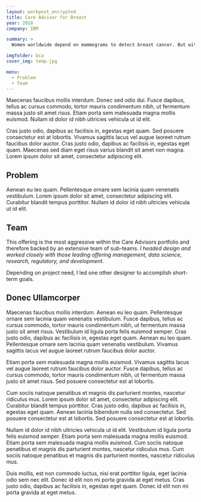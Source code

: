 ```yaml
---
layout: workpost_encrypted
title: Care Advisor for Breast
year: 2018
company: IBM

summary: >
  Women worldwide depend on mammograms to detect breast cancer. But with an alarming shortage of radiologists to read them, we use AI to step in.

imgfolder: bca
cover_img: temp.jpg

menu:
  - Problem
  - Team
---
```


Maecenas faucibus mollis interdum. Donec sed odio dui. Fusce dapibus, tellus ac cursus commodo, tortor mauris condimentum nibh, ut fermentum massa justo sit amet risus. Etiam porta sem malesuada magna mollis euismod. Nullam id dolor id nibh ultricies vehicula ut id elit.

Cras justo odio, dapibus ac facilisis in, egestas eget quam. Sed posuere consectetur est at lobortis. Vivamus sagittis lacus vel augue laoreet rutrum faucibus dolor auctor. Cras justo odio, dapibus ac facilisis in, egestas eget quam. Maecenas sed diam eget risus varius blandit sit amet non magna. Lorem ipsum dolor sit amet, consectetur adipiscing elit.

## Problem

Aenean eu leo quam. Pellentesque ornare sem lacinia quam venenatis vestibulum. Lorem ipsum dolor sit amet, consectetur adipiscing elit. Curabitur blandit tempus porttitor. Nullam id dolor id nibh ultricies vehicula ut id elit.

## Team

This offering is the most aggressive within the Care Advisors portfolio and therefore backed by an extensive team of sub-teams. *I headed design and worked closely with those leading offering management, data science, research, regulatory, and development.*

Depending on project need, I led one other designer to accomplish short-term goals.

## Donec Ullamcorper

Maecenas faucibus mollis interdum. Aenean eu leo quam. Pellentesque ornare sem lacinia quam venenatis vestibulum. Fusce dapibus, tellus ac cursus commodo, tortor mauris condimentum nibh, ut fermentum massa justo sit amet risus. Vestibulum id ligula porta felis euismod semper. Cras justo odio, dapibus ac facilisis in, egestas eget quam. Aenean eu leo quam. Pellentesque ornare sem lacinia quam venenatis vestibulum. Vivamus sagittis lacus vel augue laoreet rutrum faucibus dolor auctor.

Etiam porta sem malesuada magna mollis euismod. Vivamus sagittis lacus vel augue laoreet rutrum faucibus dolor auctor. Fusce dapibus, tellus ac cursus commodo, tortor mauris condimentum nibh, ut fermentum massa justo sit amet risus. Sed posuere consectetur est at lobortis.

Cum sociis natoque penatibus et magnis dis parturient montes, nascetur ridiculus mus. Lorem ipsum dolor sit amet, consectetur adipiscing elit. Curabitur blandit tempus porttitor. Cras justo odio, dapibus ac facilisis in, egestas eget quam. Aenean lacinia bibendum nulla sed consectetur. Sed posuere consectetur est at lobortis. Sed posuere consectetur est at lobortis.

Nullam id dolor id nibh ultricies vehicula ut id elit. Vestibulum id ligula porta felis euismod semper. Etiam porta sem malesuada magna mollis euismod. Etiam porta sem malesuada magna mollis euismod. Cum sociis natoque penatibus et magnis dis parturient montes, nascetur ridiculus mus. Cum sociis natoque penatibus et magnis dis parturient montes, nascetur ridiculus mus.

Duis mollis, est non commodo luctus, nisi erat porttitor ligula, eget lacinia odio sem nec elit. Donec id elit non mi porta gravida at eget metus. Cras justo odio, dapibus ac facilisis in, egestas eget quam. Donec id elit non mi porta gravida at eget metus.

